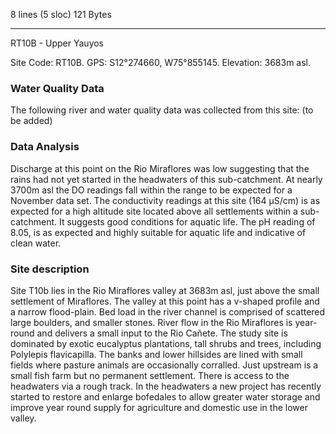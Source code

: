 8 lines (5 sloc)  121 Bytes
   
---
RT10B - Upper Yauyos

Site Code: RT10B.  GPS: S12°274660, W75°855145. Elevation:
3683m asl.

### Water Quality Data

The following river and water quality data was collected from this site: (to be added)

### Data Analysis

Discharge at this point on the Rio Miraflores was low suggesting that the rains had not yet started in the headwaters of this sub-catchment. 
At nearly 3700m asl the DO readings fall within the range to be expected for a November data set. 
The conductivity readings at this site (164 µS/cm) is as expected for a high altitude site located above all settlements within a sub-catchment. It suggests good conditions for aquatic life.
The pH reading of 8.05, is as expected and highly suitable for aquatic life and indicative of clean water. 


### Site description

Site T10b lies in the Rio Miraflores valley at 3683m asl, just above the small settlement of Miraflores. The valley at this point has a v-shaped profile and a narrow flood-plain. Bed load in the river channel is comprised of scattered large boulders, and smaller stones. River flow in the Rio Miraflores is year-round and delivers a small input to the Rio Cañete. 
The study site is dominated by exotic eucalyptus plantations, tall shrubs and trees, including Polylepis flavicapilla. The banks and lower hillsides are lined with small fields where pasture animals are occasionally corralled. 
Just upstream is a small fish farm but no permanent settlement. There is access to the headwaters via a rough track. In the headwaters a new project has recently started to restore and enlarge bofedales to allow greater water storage and improve year round supply for agriculture and domestic use in the lower valley. 
